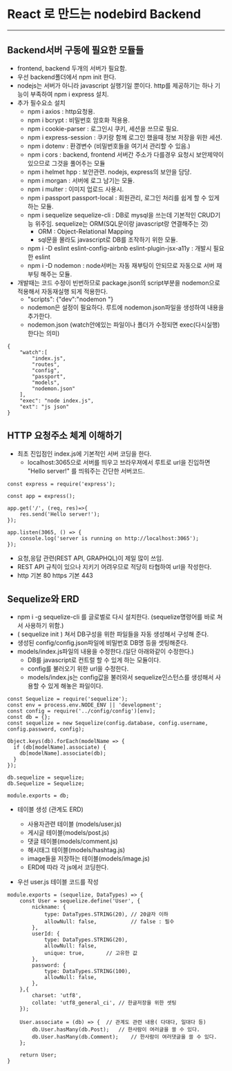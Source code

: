 # React 로 만드는 nodebird Backend
---------------------------------

## Backend서버 구동에 필요한 모듈들
* frontend, backend 두개의 서버가 필요함.
* 우선 backend폴더에서 npm init 한다.
* nodejs는 서버가 아니라 javascript 실행기일 뿐이다. http를 제공하기는 하나 기능이 부족하여 npm i express 설치.
* 추가 필수요소 설치 
  - npm i axios : http요청용.
  - npm i bcrypt : 비밀번호 암호화 적용용.
  - npm i cookie-parser : 로그인시 쿠키, 세션을 쓰므로 필요.
  - npm i express-session : 쿠키랑 함께 로그인 했을때 정보 저장을 위한 세션.
  - npm i dotenv : 환경변수 (비밀번호들을 여기서 관리할 수 있음.)
  - npm i cors : backend, frontend 서버간 주소가 다를경우 요청시 보안제약이 있으므로 그것을 풀어주는 모듈
  - npm i helmet hpp : 보안관련. nodejs, express의 보안을 담당.
  - npm i morgan : 서버에 로그 남기는 모듈.
  - npm i multer : 이미지 업로드 사용시.
  - npm i passport passport-local : 회원관리, 로그인 처리를 쉽게 할 수 있게 하는 모듈.
  - npm i sequelize sequelize-cli : DB로 mysql을 쓰는데 기본적인 CRUD기능 위주임. sequelize는 ORM(SQL문이랑 javascript랑 연결해주는 것)
    - ORM : Object-Relational Mapping
    - sql문을 몰라도 javascript로 DB를 조작하기 위한 모듈.
  - npm i -D eslint eslint-config-airbnb eslint-plugin-jsx-a11y : 개발시 필요한 eslint
  - npm i -D nodemon : node서버는 자동 재부팅이 안되므로 자동으로 서버 재부팅 해주는 모듈.
* 개발때는 코드 수정이 빈번하므로 package.json의 script부분을 nodemon으로 적용해서 자동재실행 되게 적용한다.
    - "scripts": {"dev":"nodemon "}
    - nodemon은 설정이 필요하다. 루트에 nodemon.json파일을 생성하여 내용을 추가한다.
    - nodemon.json (watch안에있는 파일이나 폴더가 수정되면 exec(다시실행)한다는 의미)
```
{
    "watch":[
        "index.js",
        "routes",
        "config",
        "passport",
        "models",
        "nodemon.json"
    ],
    "exec": "node index.js",
    "ext": "js json"
}
```

## HTTP 요청주소 체계 이해하기
* 최초 진입점인 index.js에 기본적인 서버 코딩을 한다.
  - localhost:3065으로 서버를 띄우고 브라우져에서 루트로 url을 진입하면 "Hello server!" 를 띄워주는 간단한 서버코드.
```
const express = require('express');

const app = express();

app.get('/', (req, res)=>{
    res.send('Hello server!');
});

app.listen(3065, () => {
    console.log('server is running on http://localhost:3065');
});
```
* 요청,응답 관련(REST API, GRAPHQL)이 제일 많이 쓰임.
* REST API 규칙이 있으나 지키기 어려우므로 적당히 타협하여 url을 작성한다.
* http 기본 80   https 기본 443

## Sequelize와 ERD
* npm i -g sequelize-cli 를 글로벌로 다시 설치한다. (sequelize명령어를 바로 쳐서 사용하기 위함.)
* ( sequelize init ) 쳐서 DB구성을 위한 파일들을 자동 생성해서 구성해 준다.
* 생성된 config/config.json파일에 비밀번호 DB명 등을 셋팅해준다.
* models/index.js파일의 내용을 수정한다.(일단 아래와같이 수정한다.)
  - DB를 javascript로 컨트럴 할 수 있게 하는 모듈이다.
  - config를 불러오기 위한 url을 수정한다.
  - models/index.js는 config값을 불러와서 sequelize인스턴스를 생성해서 사용할 수 있게 해놓은 파일이다.
```
const Sequelize = require('sequelize');
const env = process.env.NODE_ENV || 'development';
const config = require('../config/config')[env];
const db = {};
const sequelize = new Sequelize(config.database, config.username, config.password, config);

Object.keys(db).forEach(modelName => {
  if (db[modelName].associate) {
    db[modelName].associate(db);
  }
});

db.sequelize = sequelize;
db.Sequelize = Sequelize;

module.exports = db;
```

* 테이블 생성 (관계도 ERD)
  - 사용자관련 테이블 (models/user.js)
  - 게시글 테이블(models/post.js)
  - 댓글 테이블(models/comment.js)
  - 해시태그 테이블(models/hashtag.js)
  - image들을 저장하는 테이블(models/image.js)
  - ERD에 따라 각 js에서 코딩한다.

* 우선 user.js 테이블 코드를 작성
```
module.exports = (sequelize, DataTypes) => {
    const User = sequelize.define('User', {
        nickname: {
            type: DataTypes.STRING(20), // 20글자 이하
            allowNull: false,           // false : 필수
        },
        userId: {
            type: DataTypes.STRING(20),
            allowNull: false,
            unique: true,       // 고유한 값
        },
        password: {
            type: DataTypes.STRING(100),
            allowNull: false,
        },
    },{
        charset: 'utf8',
        collate: 'utf8_general_ci', // 한글저장을 위한 셋팅
    });

    User.associate = (db) => {  // 관계도 관련 내용( 다대다, 일대다 등)
        db.User.hasMany(db.Post);   // 한사람이 여러글을 쓸 수 있다.
        db.User.hasMany(db.Comment);    // 한사람이 여러댓글을 쓸 수 있다.
    };

    return User;
}
```
